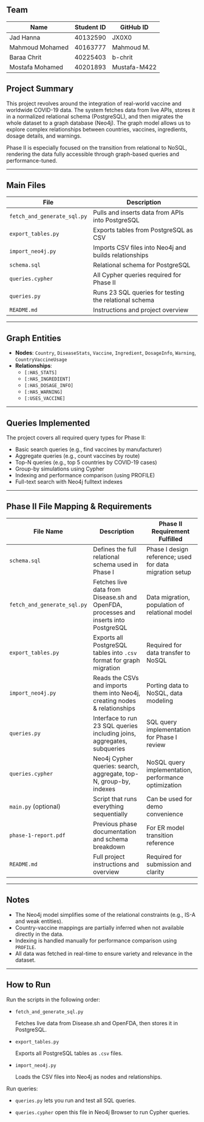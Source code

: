 
## Team

| Name             | Student ID | GitHub ID       |
|------------------|------------|-----------------|
| Jad Hanna        | 40132590   | JX0X0           |
| Mahmoud Mohamed  | 40163777   | Mahmoud M.      |
| Baraa Chrit      | 40225403   | b-chrit         |
| Mostafa Mohamed  | 40201893   | Mustafa-M422    |


## Project Summary

This project revolves around the integration of real-world vaccine and worldwide COVID-19 data. The system fetches data from live APIs, stores it in a normalized relational schema (PostgreSQL), and then migrates the whole dataset to a graph database (Neo4j). The graph model allows us to explore complex relationships between countries, vaccines, ingredients, dosage details, and warnings.

Phase II is especially focused on the transition from relational to NoSQL, rendering the data fully accessible through graph-based queries and performance-tuned.

---

## Main Files

| File                   | Description                                              |
|------------------------|----------------------------------------------------------|
| `fetch_and_generate_sql.py` | Pulls and inserts data from APIs into PostgreSQL     |
| `export_tables.py`     | Exports tables from PostgreSQL as CSV                   |
| `import_neo4j.py`      | Imports CSV files into Neo4j and builds relationships   |
| `schema.sql`           | Relational schema for PostgreSQL                        |
| `queries.cypher`       | All Cypher queries required for Phase II                |
| `queries.py`           | Runs 23 SQL queries for testing the relational schema   |
| `README.md`            | Instructions and project overview                       |

---

## Graph Entities

- **Nodes**: `Country`, `DiseaseStats`, `Vaccine`, `Ingredient`, `DosageInfo`, `Warning`, `CountryVaccineUsage`
- **Relationships**:
  - `[:HAS_STATS]`
  - `[:HAS_INGREDIENT]`
  - `[:HAS_DOSAGE_INFO]`
  - `[:HAS_WARNING]`
  - `[:USES_VACCINE]`

---

## Queries Implemented

The project covers all required query types for Phase II:

- Basic search queries (e.g., find vaccines by manufacturer)
- Aggregate queries (e.g., count vaccines by route)
- Top-N queries (e.g., top 5 countries by COVID-19 cases)
- Group-by simulations using Cypher
- Indexing and performance comparison (using PROFILE)
- Full-text search with Neo4j fulltext indexes

---

## Phase II File Mapping & Requirements

| File Name                   | Description                                                                 | Phase II Requirement Fulfilled                          |
|----------------------------|-----------------------------------------------------------------------------|---------------------------------------------------------|
| `schema.sql`               | Defines the full relational schema used in Phase I                         | Phase I design reference; used for data migration setup |
| `fetch_and_generate_sql.py`| Fetches live data from Disease.sh and OpenFDA, processes and inserts into PostgreSQL | Data migration, population of relational model          |
| `export_tables.py`         | Exports all PostgreSQL tables into `.csv` format for graph migration       | Required for data transfer to NoSQL                     |
| `import_neo4j.py`          | Reads the CSVs and imports them into Neo4j, creating nodes & relationships | Porting data to NoSQL, data modeling                    |
| `queries.py`               | Interface to run 23 SQL queries including joins, aggregates, subqueries    | SQL query implementation for Phase I review             |
| `queries.cypher`           | Neo4j Cypher queries: search, aggregate, top-N, group-by, indexes          | NoSQL query implementation, performance optimization    |
| `main.py` (optional)       | Script that runs everything sequentially                                   | Can be used for demo convenience                        |
| `phase-1-report.pdf`       | Previous phase documentation and schema breakdown                          | For ER model transition reference                       |
| `README.md`                | Full project instructions and overview                                     | Required for submission and clarity                     |



---

## Notes

- The Neo4j model simplifies some of the relational constraints (e.g., IS-A and weak entities).
- Country-vaccine mappings are partially inferred when not available directly in the data.
- Indexing is handled manually for performance comparison using `PROFILE`.
- All data was fetched in real-time to ensure variety and relevance in the dataset.

---

## How to Run 

Run the scripts in the following order:

- `fetch_and_generate_sql.py`  

  Fetches live data from Disease.sh and OpenFDA, then stores it in PostgreSQL.

- `export_tables.py`  

  Exports all PostgreSQL tables as `.csv` files.

- `import_neo4j.py`  

  Loads the CSV files into Neo4j as nodes and relationships.

Run queries:

- `queries.py` 
 lets you run and test all SQL queries.

- `queries.cypher` 
 open this file in Neo4j Browser to run Cypher queries.
 

